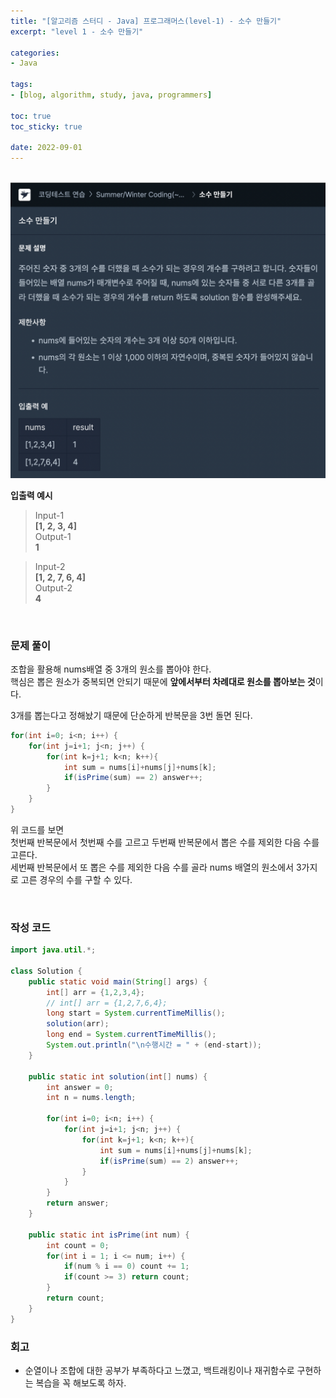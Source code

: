 ```yaml
--- 
title: "[알고리즘 스터디 - Java] 프로그래머스(level-1) - 소수 만들기" 
excerpt: "level 1 - 소수 만들기" 

categories: 
- Java

tags: 
- [blog, algorithm, study, java, programmers]

toc: true
toc_sticky: true

date: 2022-09-01
--- 
```


<br>

<center><img src="/assets/images/programmers/20220901_03.png" width="700"></center>


**입출력 예시**
> Input-1 <br>
**[1, 2, 3, 4]** <br>
> Output-1 <br>
**1**

> Input-2 <br>
**[1, 2, 7, 6, 4]** <br>
> Output-2 <br>
**4**

<br>

### 문제 풀이
조합을 활용해 nums배열 중 3개의 원소를 뽑아야 한다. <br>
핵심은 뽑은 원소가 중복되면 안되기 때문에 **앞에서부터 차례대로 원소를 뽑아보는 것**이다.

3개를 뽑는다고 정해놨기 때문에 단순하게 반복문을 3번 돌면 된다.

```java
for(int i=0; i<n; i++) {
    for(int j=i+1; j<n; j++) {
        for(int k=j+1; k<n; k++){
            int sum = nums[i]+nums[j]+nums[k];
            if(isPrime(sum) == 2) answer++;
        }
    }
}
```
위 코드를 보면 <br>
첫번째 반복문에서 첫번째 수를 고르고 두번째 반복문에서 뽑은 수를 제외한 다음 수를 고른다. <br>
세번째 반복문에서 또 뽑은 수를 제외한 다음 수를 골라 nums 배열의 원소에서 3가지로 고른 경우의 수를 구할 수 있다.

<br>

### 작성 코드
```java
import java.util.*;

class Solution {
    public static void main(String[] args) {
        int[] arr = {1,2,3,4};
        // int[] arr = {1,2,7,6,4};
        long start = System.currentTimeMillis();
        solution(arr);
        long end = System.currentTimeMillis();
        System.out.println("\n수행시간 = " + (end-start));
    }

    public static int solution(int[] nums) {
        int answer = 0;
        int n = nums.length;

        for(int i=0; i<n; i++) {
            for(int j=i+1; j<n; j++) {
                for(int k=j+1; k<n; k++){
                    int sum = nums[i]+nums[j]+nums[k];
                    if(isPrime(sum) == 2) answer++;
                }
            }
        }
        return answer;
    }

    public static int isPrime(int num) {
        int count = 0;
        for(int i = 1; i <= num; i++) {
            if(num % i == 0) count += 1;
            if(count >= 3) return count;
        }   
        return count;
    }
}
```

### 회고
- 순열이나 조합에 대한 공부가 부족하다고 느꼈고, 백트래킹이나 재귀함수로 구현하는 복습을 꼭 해보도록 하자.
